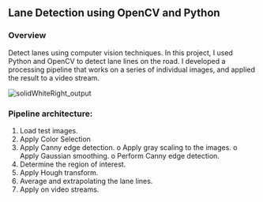 ## Lane Detection using OpenCV and Python

### Overview

Detect lanes using computer vision techniques. In this project, I used Python and OpenCV to detect lane lines on the road. I developed a processing pipeline that works on a series of individual images, and applied the result to a video stream.

![solidWhiteRight_output](https://user-images.githubusercontent.com/81799459/236697500-a4190b06-e3ce-4cdc-b203-fe8d0b845725.gif)

### Pipeline architecture:
1.	Load test images.
2.	Apply Color Selection
3.	Apply Canny edge detection.
o	Apply gray scaling to the images.
o	Apply Gaussian smoothing.
o	Perform Canny edge detection.
4.	Determine the region of interest.
5.	Apply Hough transform.
6.	Average and extrapolating the lane lines.
7.	Apply on video streams.

